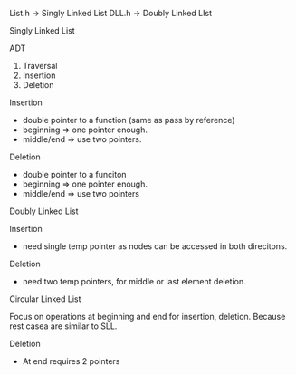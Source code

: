 List.h -> Singly Linked List
DLL.h  -> Doubly Linked LIst

Singly Linked List

ADT
1. Traversal
2. Insertion
3. Deletion

Insertion
- double pointer to a function (same as pass by reference)
- beginning => one pointer enough.
- middle/end => use two pointers.

Deletion
- double pointer to a funciton
- beginning => one pointer enough.
- middle/end => use two pointers

Doubly Linked List

Insertion
- need single temp pointer as nodes can be accessed in both direcitons.

Deletion
- need two temp pointers, for middle or last element deletion.

Circular Linked List

Focus on operations at beginning and end for insertion, deletion. Because rest casea are
similar to SLL.


Deletion
- At end requires 2 pointers